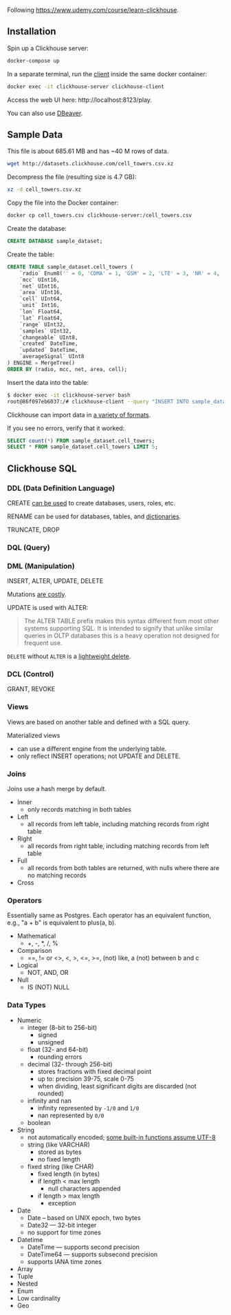 Following https://www.udemy.com/course/learn-clickhouse.

## Installation

Spin up a Clickhouse server:

```sh
docker-compose up
```

In a separate terminal, run the [client](https://clickhouse.com/docs/en/interfaces/cli) inside the same docker container:

```sh
docker exec -it clickhouse-server clickhouse-client
```

Access the web UI here: http://localhost:8123/play.

You can also use [DBeaver](https://dbeaver.io/download/).

## Sample Data

This file is about 685.61 MB and has ~40 M rows of data.

```sh
wget http://datasets.clickhouse.com/cell_towers.csv.xz
```

Decompress the file (resulting size is 4.7 GB):

```sh
xz -d cell_towers.csv.xz
```

Copy the file into the Docker container:

```sh
docker cp cell_towers.csv clickhouse-server:/cell_towers.csv
```

Create the database:

```sql
CREATE DATABASE sample_dataset;
```

Create the table:

```sql
CREATE TABLE sample_dataset.cell_towers (
    `radio` Enum8('' = 0, 'CDMA' = 1, 'GSM' = 2, 'LTE' = 3, 'NR' = 4, 'UMTS' = 5),
    `mcc` UInt16,
    `net` UInt16,
    `area` UInt16,
    `cell` UInt64,
    `unit` Int16,
    `lon` Float64,
    `lat` Float64,
    `range` UInt32,
    `samples` UInt32,
    `changeable` UInt8,
    `created` DateTime,
    `updated` DateTime,
    `averageSignal` UInt8
) ENGINE = MergeTree()
ORDER BY (radio, mcc, net, area, cell);
```

Insert the data into the table:

```sh
$ docker exec -it clickhouse-server bash
root@86f097eb6037:/# clickhouse-client --query "INSERT INTO sample_dataset.cell_towers FORMAT CSVWithNames" < /cell_towers.csv
```

Clickhouse can import data in [a variety of formats](https://clickhouse.com/docs/en/interfaces/formats).

If you see no errors, verify that it worked:

```sql
SELECT count(*) FROM sample_dataset.cell_towers;
SELECT * FROM sample_dataset.cell_towers LIMIT 5;
```

## Clickhouse SQL

### DDL (Data Definition Language)

CREATE [can be used](https://clickhouse.com/docs/en/sql-reference/statements/create) to create databases, users, roles, etc.

RENAME can be used for databases, tables, and [dictionaries](https://clickhouse.com/docs/en/sql-reference/dictionaries).

TRUNCATE, DROP

### DQL (Query)

### DML (Manipulation)

INSERT, ALTER, UPDATE, DELETE

Mutations [are costly](https://clickhouse.com/docs/en/optimize/avoid-mutations).

UPDATE is used with ALTER:

> The ALTER TABLE prefix makes this syntax different from most other systems supporting SQL. It is intended to signify that unlike similar queries in OLTP databases this is a heavy operation not designed for frequent use.

`DELETE` without `ALTER` is a [lightweight delete](https://clickhouse.com/docs/en/guides/developer/lightweight-delete).

### DCL (Control)

GRANT, REVOKE

### Views

Views are based on another table and defined with a SQL query.

Materialized views

- can use a different engine from the underlying table.
- only reflect INSERT operations; not UPDATE and DELETE.

### Joins

Joins use a hash merge by default.

- Inner
  - only records matching in both tables
- Left
  - all records from left table, including matching records from right table
- Right
  - all records from right table, including matching records from left table
- Full
  - all records from both tables are returned, with nulls where there are no matching records
- Cross

### Operators

Essentially same as Postgres.
Each operator has an equivalent function, e.g., "a + b" is equivalent to plus(a, b).

- Mathematical
  - +, -, \*, /, %
- Comparison
  - ==, != or <>, <, >, <=, >=, (not) like, a (not) between b and c
- Logical
  - NOT, AND, OR
- Null
  - IS (NOT) NULL

### Data Types

- Numeric
  - integer (8-bit to 256-bit)
    - signed
    - unsigned
  - float (32- and 64-bit)
    - rounding errors
  - decimal (32- through 256-bit)
    - stores fractions with fixed decimal point
    - up to: precision 39-75, scale 0-75
    - when dividing, least significant digits are discarded (not rounded)
  - infinity and nan
    - infinity represented by `-1/0` and `1/0`
    - nan represented by `0/0`
  - boolean
- String
  - not automatically encoded; [some built-in functions assume UTF-8](https://clickhouse.com/docs/en/sql-reference/data-types/string#encodings)
  - string (like VARCHAR)
    - stored as bytes
    - no fixed length
  - fixed string (like CHAR)
    - fixed length (in bytes)
    - if length < max length
      - null characters appended
    - if length > max length
      - exception
- Date
  - Date – based on UNIX epoch, two bytes
  - Date32 — 32-bit integer
  - no support for time zones
- Datetime
  - DateTime — supports second precision
  - DateTime64 — supports subsecond precision
  - supports IANA time zones
- Array
- Tuple
- Nested
- Enum
- Low cardinality
- Geo
